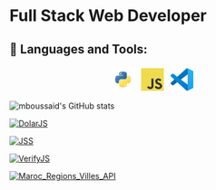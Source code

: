 # Full Stack Web Developer 

## 🧰 Languages and Tools:
<p align="center">
<img src="https://raw.githubusercontent.com/github/explore/80688e429a7d4ef2fca1e82350fe8e3517d3494d/topics/python/python.png" alt="Python" height="40" style="vertical-align:top; margin:4px">
<img src="https://raw.githubusercontent.com/github/explore/80688e429a7d4ef2fca1e82350fe8e3517d3494d/topics/javascript/javascript.png" alt="Javascript" height="40" style="vertical-align:top; margin:4px">
<img src="https://raw.githubusercontent.com/github/explore/80688e429a7d4ef2fca1e82350fe8e3517d3494d/topics/visual-studio-code/visual-studio-code.png" alt="VS Code" height="40" style="vertical-align:top; margin:4px">
</p>

![mboussaid's GitHub stats](https://github-readme-stats.vercel.app/api?username=mboussaid&show_icons=true,prs)


[![DolarJS](https://github-readme-stats.vercel.app/api/pin/?username=mboussaid&repo=DolarJs)](https://github.com/mboussaid/DolarJS)

[![JSS](https://github-readme-stats.vercel.app/api/pin/?username=mboussaid&repo=JSS)](https://github.com/mboussaid/JSS)


[![VerifyJS](https://github-readme-stats.vercel.app/api/pin/?username=mboussaid&repo=VerifyJS)](https://github.com/mboussaid/VerifyJS)


[![Maroc_Regions_Villes_API](https://github-readme-stats.vercel.app/api/pin/?username=mboussaid&repo=Maroc_Regions_Villes_API)](https://github.com/mboussaid/Maroc_Regions_Villes_API)
